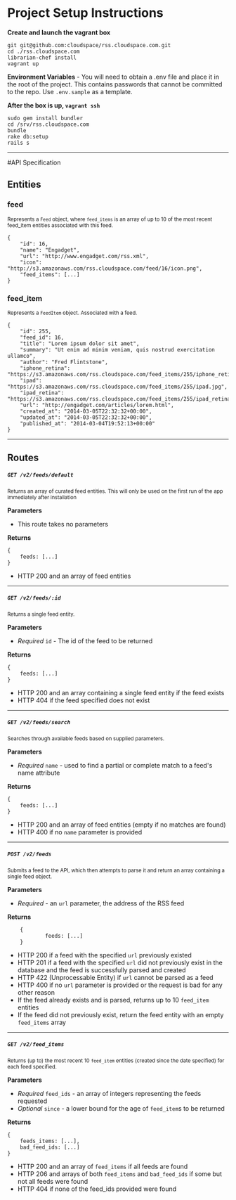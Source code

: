 # Project Setup Instructions

__Create and launch the vagrant box__

	git git@github.com:cloudspace/rss.cloudspace.com.git
    cd ./rss.cloudspace.com
    librarian-chef install
    vagrant up

__Environment Variables__ - You will need to obtain a .env file and place it in the root of the project. This contains passwords that cannot be committed to the repo. Use `.env.sample` as a template.

__After the box is up, `vagrant ssh`__

    sudo gem install bundler
    cd /srv/rss.cloudspace.com
    bundle
    rake db:setup
    rails s

***

#API Specification

## Entities

### feed
<small>Represents a `Feed` object, where `feed_items` is an array of up to 10 of the most recent feed_item entities associated with this feed.</small>

    {
    	"id": 16,
    	"name": "Engadget",
    	"url": "http://www.engadget.com/rss.xml",
    	"icon": "http://s3.amazonaws.com/rss.cloudspace.com/feed/16/icon.png",
    	"feed_items": [...]
    }

### feed_item
<small>Represents a `FeedItem` object. Associated with a feed.</small>

    {
        "id": 255,
        "feed_id": 16,
        "title": "Lorem ipsum dolor sit amet",
        "summary": "Ut enim ad minim veniam, quis nostrud exercitation ullamco",
        "author": "Fred Flintstone",
        "iphone_retina": "https://s3.amazonaws.com/rss.cloudspace.com/feed_items/255/iphone_retina.jpg",
        "ipad": "https://s3.amazonaws.com/rss.cloudspace.com/feed_items/255/ipad.jpg",
        "ipad_retina": "https://s3.amazonaws.com/rss.cloudspace.com/feed_items/255/ipad_retina.jpg",
    	"url": "http://engadget.com/articles/lorem.html",
    	"created_at": "2014-03-05T22:32:32+00:00",
    	"updated_at": "2014-03-05T22:32:32+00:00",
    	"published_at": "2014-03-04T19:52:13+00:00"
    }

---
## Routes

##### `GET /v2/feeds/default`
<small>Returns an array of curated feed entities. This will only be used on the first run of the app immediately after installation</small>

__Parameters__

- This route takes no parameters

__Returns__


    {
        feeds: [...]
    }

- HTTP 200 and an array of feed entities

---
##### `GET /v2/feeds/:id`
<small>Returns a single feed entity.</small>

__Parameters__

- _Required_ `id` - The id of the feed to be returned

__Returns__


    {
        feeds: [...]
    }

- HTTP 200 and an array containing a single feed entity if the feed exists
- HTTP 404 if the feed specified does not exist

---
##### `GET /v2/feeds/search`
<small>Searches through available feeds based on supplied parameters.</small>

__Parameters__

- _Required_ `name` - used to find a partial or complete match to a feed's name attribute

__Returns__

    {
        feeds: [...]
    }

- HTTP 200 and an array of feed entities (empty if no matches are found)
- HTTP 400 if no `name` parameter is provided

---
##### `POST /v2/feeds`
<small>Submits a feed to the API, which then attempts to parse it and return an array containing a single feed object.</small>

__Parameters__

- _Required_ - an `url` parameter, the address of the RSS feed

__Returns__

		{
				feeds: [...]
		}

- HTTP 200 if a feed with the specified `url` previously existed
- HTTP 201 if a feed with the specified `url` did not previously exist in the database and the feed is successfully parsed and created
- HTTP 422 (Unprocessable Entity) if `url` cannot be parsed as a feed
- HTTP 400 if no `url` parameter is provided or the request is bad for any other reason
- If the feed already exists and is parsed, returns up to 10 `feed_item` entities
- If the feed did not previously exist, return the feed entity with an empty `feed_items` array

---
##### `GET /v2/feed_items`
<small>Returns (up to) the most recent 10 `feed_item` entities (created since the date specified) for each feed specified.</small>

__Parameters__

- _Required_ `feed_ids` - an array of integers representing the feeds requested
- _Optional_ `since` - a lower bound for the age of `feed_item`s to be returned

__Returns__

    {
        feeds_items: [...],
        bad_feed_ids: [...]
    }

- HTTP 200 and an array of `feed_items` if all feeds are found
- HTTP 206 and arrays of both `feed_items` and `bad_feed_ids` if some but not all feeds were found
- HTTP 404 if none of the feed_ids provided were found

